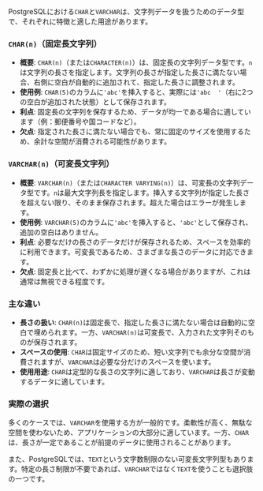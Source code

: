 PostgreSQLにおける`CHAR`と`VARCHAR`は、文字列データを扱うためのデータ型で、それぞれに特徴と適した用途があります。

### `CHAR(n)`（固定長文字列）
- **概要**: `CHAR(n)`（または`CHARACTER(n)`）は、固定長の文字列データ型です。`n`は文字列の長さを指定します。文字列の長さが指定した長さに満たない場合、右側に空白が自動的に追加されて、指定した長さに調整されます。
- **使用例**: `CHAR(5)`のカラムに`'abc'`を挿入すると、実際には`'abc  '`（右に2つの空白が追加された状態）として保存されます。
- **利点**: 固定長の文字列を保存するため、データが均一である場合に適しています（例：郵便番号や国コードなど）。
- **欠点**: 指定された長さに満たない場合でも、常に固定のサイズを使用するため、余計な空間が消費される可能性があります。

### `VARCHAR(n)`（可変長文字列）
- **概要**: `VARCHAR(n)`（または`CHARACTER VARYING(n)`）は、可変長の文字列データ型です。`n`は最大文字列長を指定します。挿入する文字列が指定した長さを超えない限り、そのまま保存されます。超えた場合はエラーが発生します。
- **使用例**: `VARCHAR(5)`のカラムに`'abc'`を挿入すると、`'abc'`として保存され、追加の空白はありません。
- **利点**: 必要なだけの長さのデータだけが保存されるため、スペースを効率的に利用できます。可変長であるため、さまざまな長さのデータに対応できます。
- **欠点**: 固定長と比べて、わずかに処理が遅くなる場合がありますが、これは通常は無視できる程度です。

### 主な違い
- **長さの扱い**: `CHAR(n)`は固定長で、指定した長さに満たない場合は自動的に空白で埋められます。一方、`VARCHAR(n)`は可変長で、入力された文字列そのものが保存されます。
- **スペースの使用**: `CHAR`は固定サイズのため、短い文字列でも余分な空間が消費されますが、`VARCHAR`は必要な分だけのスペースを使います。
- **使用用途**: `CHAR`は定型的な長さの文字列に適しており、`VARCHAR`は長さが変動するデータに適しています。

### 実際の選択
多くのケースでは、`VARCHAR`を使用する方が一般的です。柔軟性が高く、無駄な空間を使わないため、アプリケーションの大部分に適しています。一方、`CHAR`は、長さが一定であることが前提のデータに使用されることがあります。 

また、PostgreSQLでは、`TEXT`という文字数制限のない可変長文字列型もあります。特定の長さ制限が不要であれば、`VARCHAR`ではなく`TEXT`を使うことも選択肢の一つです。
